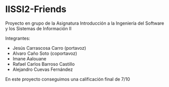 # IISSI2-Friends
Proyecto en grupo de la Asignatura Introducción a la Ingeniería del Software y los Sistemas de Información II

Integrantes:
- Jesús Carrascosa Carro (portavoz)
- Alvaro Caño Soto (coportavoz)
- Imane Aalouane
- Rafael Carlos Barroso Castillo
- Alejandro Cuevas Fernández

En este proyecto conseguimos una calificación final de 7/10
